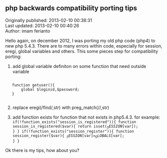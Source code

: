 ## php backwards compatibility porting tips  
Originally published: 2013-02-10 00:38:31  
Last updated: 2013-02-10 00:40:26  
Author: imam ferianto  
  
Hello again, on december 2012, I was porting my old php code (php4) to new php 5.4.3.
There are to many errors within code, especially for session, eregi, global variables and others.
This some pieces step for compatibility porting:

1. add global variable definiton on some function that need outside variable
 <code>
   function getuser(){
       global $loginid,$password;
   }
  </code>

2. replace eregi(/find/,str) with preg_match(//,str)

3. add function exists for function that not exists in php5.4.3.
   for example:
   <code>
   if(!function_exists("session_is_registered")){
     function session_is_registered($var){
         return isset($_SESSION[$var]);
     }
   }
   if(!function_exists("session_register")){
     function session_register($var){
        $_SESSION[$var]=$_GLOBALS[$var];
     }
   }
   </code>



Ok there is my tips, how about you?  

